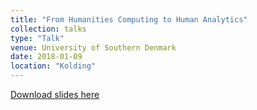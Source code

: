 ```yaml
---
title: "From Humanities Computing to Human Analytics"
collection: talks
type: "Talk"
venue: University of Southern Denmark
date: 2018-01-09
location: "Kolding"
---
```


[Download slides here](http://knielbo.github.io/files/kln_ha_021918.pdf)
